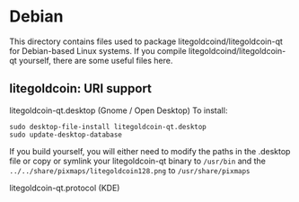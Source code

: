 
Debian
====================
This directory contains files used to package litegoldcoind/litegoldcoin-qt
for Debian-based Linux systems. If you compile litegoldcoind/litegoldcoin-qt yourself, there are some useful files here.

## litegoldcoin: URI support ##


litegoldcoin-qt.desktop  (Gnome / Open Desktop)
To install:

	sudo desktop-file-install litegoldcoin-qt.desktop
	sudo update-desktop-database

If you build yourself, you will either need to modify the paths in
the .desktop file or copy or symlink your litegoldcoin-qt binary to `/usr/bin`
and the `../../share/pixmaps/litegoldcoin128.png` to `/usr/share/pixmaps`

litegoldcoin-qt.protocol (KDE)

